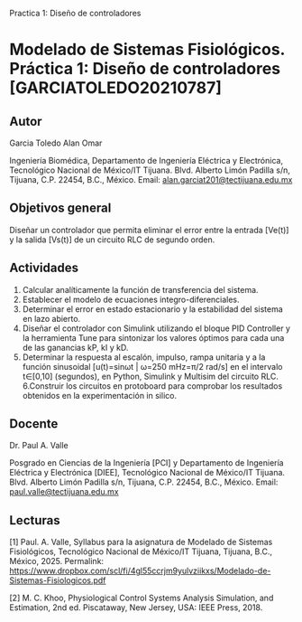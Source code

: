 
Practica 1: Diseño de controladores
# Modelado de Sistemas Fisiológicos. Práctica 1: Diseño de controladores [GARCIATOLEDO20210787]

## Autor
Garcia Toledo Alan Omar 

Ingeniería Biomédica, Departamento de Ingeniería Eléctrica y Electrónica, Tecnológico Nacional de México/IT Tijuana. Blvd. Alberto Limón Padilla s/n, Tijuana, C.P. 22454, B.C., México. Email: alan.garciat201@tectijuana.edu.mx

## Objetivos general
Diseñar un controlador que permita eliminar el error entre la entrada [Ve(t)] y la salida [Vs(t)] de un circuito RLC de segundo orden.

## Actividades
1. Calcular analíticamente la función de transferencia del sistema.
2. Establecer el modelo de ecuaciones integro-diferenciales.
3. Determinar el error en estado estacionario y la estabilidad del sistema en lazo abierto.
4. Diseñar el controlador con Simulink utilizando el bloque PID Controller y la herramienta Tune para sintonizar los valores óptimos para cada una de las ganancias kP, kI y kD.
5. Determinar la respuesta al escalón, impulso, rampa unitaria y a la función sinusoidal [u(t)=sinωt | ω=250 mHz=π/2 rad/s] en el intervalo t∈[0,10] (segundos), en Python, Simulink y Multisim del circuito RLC.
6.Construir los circuitos en protoboard para comprobar los resultados obtenidos en la experimentación in silico.

## Docente
Dr. Paul A. Valle

Posgrado en Ciencias de la Ingeniería [PCI] y Departamento de Ingeniería Eléctrica y Electrónica [DIEE], Tecnológico Nacional de México/IT Tijuana. Blvd. Alberto Limón Padilla s/n, Tijuana, C.P. 22454, B.C., México. Email: paul.valle@tectijuana.edu.mx

## Lecturas
[1] Paul. A. Valle, Syllabus para la asignatura de Modelado de Sistemas Fisiológicos, Tecnológico Nacional de México/IT Tijuana, Tijuana, B.C., México, 2025. Permalink: https://www.dropbox.com/scl/fi/4gl55ccrjm9yulvziikxs/Modelado-de-Sistemas-Fisiologicos.pdf

[2] M. C. Khoo, Physiological Control Systems Analysis Simulation, and Estimation, 2nd ed. Piscataway, New Jersey, USA: IEEE Press, 2018.
